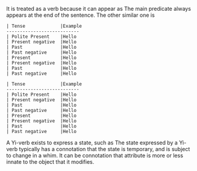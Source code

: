 

It is treated as a verb because it can appear as
The main predicate always appears at the end
of the sentence. The other similar one is

```tabular
| Tense             |Example
---------------------------
| Polite Present    |Hello 
| Present negative  |Hello 
| Past              |Hello 
| Past negative     |Hello 
| Present           |Hello 
| Present negative  |Hello 
| Past              |Hello 
| Past negative     |Hello 
```   
```tabular
| Tense             |Example
---------------------------
| Polite Present    |Hello 
| Present negative  |Hello 
| Past              |Hello 
| Past negative     |Hello 
| Present           |Hello 
| Present negative  |Hello 
| Past              |Hello 
| Past negative     |Hello 
```   

A Yi-verb exists to express a state, such as 
The state expressed by a Yi-verb typically has a connotation that
the state is temporary, and is subject to change in a whim. It can be
connotation that attribute is more or less innate to the object that
it modifies.
